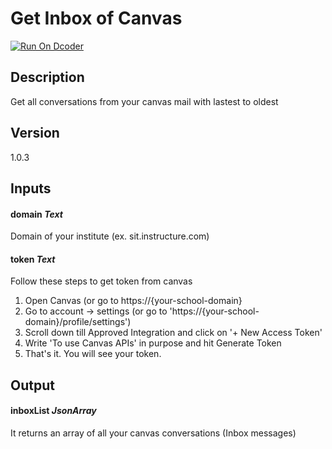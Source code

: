 # Get Inbox of Canvas

[![Run On Dcoder](https://static-content.dcoder.tech/dcoder-assets/run-on-dcoder.svg)](https://code.dcoder.tech/feed/block/61f0824c89b3f1ccaa7bc254)

## Description

Get all conversations from your canvas mail with lastest to oldest

## Version

1.0.3

## Inputs

#### **domain** _Text_

Domain of your institute (ex. sit.instructure.com)

#### **token** _Text_

Follow these steps to get token from canvas

1. Open Canvas (or go to https://{your-school-domain}
2. Go to account -> settings (or go to 'https://{your-school-domain}/profile/settings')
3. Scroll down till Approved Integration and click on '+ New Access Token'
4. Write 'To use Canvas APIs' in purpose and hit Generate Token
5. That's it. You will see your token.

## Output

#### **inboxList** _JsonArray_

It returns an array of all your canvas conversations (Inbox messages)
